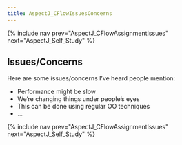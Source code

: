 ```yaml
---
title: AspectJ_CFlowIssuesConcerns
---
```

{% include nav prev="AspectJ_CFlowAssignmentIssues" next="AspectJ_Self_Study" %}

## Issues/Concerns
Here are some issues/concerns I’ve heard people mention:
* Performance might be slow
* We’re changing things under people’s eyes
* This can be done using regular OO techniques
* …

{% include nav prev="AspectJ_CFlowAssignmentIssues" next="AspectJ_Self_Study" %}
